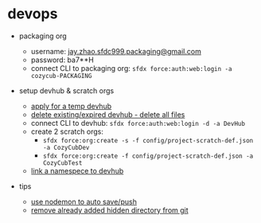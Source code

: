 # devops

* packaging org
    * username: jay.zhao.sfdc999.packaging@gmail.com
    * password: ba7**H
    * connect CLI to packaging org: `sfdx force:auth:web:login -a cozycub-PACKAGING`

* setup devhub & scratch orgs
    * [apply for a temp devhub](https://developer.salesforce.com/promotions/orgs/dx-signup)
    * [delete existing/expired devhub - delete all files](https://salesforce.stackexchange.com/questions/181780/removing-old-hub-org-or-non-scratch-org-from-salesforce-dx-org-list)
    * connect CLI to devhub: `sfdx force:auth:web:login -d -a DevHub`
    * create 2 scratch orgs:
        * `sfdx force:org:create -s -f config/project-scratch-def.json -a CozyCubDev`
        * `sfdx force:org:create -f config/project-scratch-def.json -a CozyCubTest`
    * [link a namespece to devhub](https://developer.salesforce.com/docs/atlas.en-us.sfdx_dev.meta/sfdx_dev/sfdx_dev_reg_namespace.htm)

* tips
    * [use nodemon to auto save/push](https://ntotten.com/2018/01/17/using-nodemon-to-autopush-sfdx-project-changes/)
    * [remove already added hidden directory from git](https://stackoverflow.com/questions/35026376/git-to-ignore-a-hidden-directory-in-the-local-repo)
